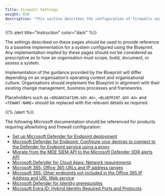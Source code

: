 ```yaml
---
Title: Firewall Settings
weight: 010
description: "This section describes the configuration of firewalls associated with hybrid systems built according to guidance in ASD's Blueprint for Secure Cloud."
---
```


{{% alert title="Instruction" color="dark" %}}

The settings described on these pages should be used to provide reference to a baseline implementation for a system configured using the Blueprint. Any implementation implied by these pages should not be considered as prescriptive as to how an organisation must scope, build, document, or assess a system.

Implementation of the guidance provided by the Blueprint will differ depending on an organisation’s operating context and organisational culture. Organisations should implement the Blueprint in alignment with their existing change management, business processes and frameworks.

Placeholders such as `<ORGANISATION.GOV.AU>`, `<BLUEPRINT.GOV.AU>` and `<TENANT-NAME>` should be replaced with the relevant details as required.
 
{{% /alert %}}

The following Microsoft documentation should be referenced for products requiring allowlisting and firewall configuration:

- [Set up Microsoft Defender for Endpoint deployment](https://learn.microsoft.com/microsoft-365/security/defender-endpoint/production-deployment)
- [Microsoft Defender for Endpoint: Configure your devices to connect to the Defender for Endpoint service using a proxy](https://learn.microsoft.com/microsoft-365/security/defender-endpoint/configure-proxy-internet)
- [Migrate from the MDE SIEM API to the Microsoft Defender XDR alerts API](https://learn.microsoft.com/microsoft-365/security/defender-endpoint/configure-siem)
- [Microsoft Defender for Cloud Apps: Network requirements](https://learn.microsoft.com/defender-cloud-apps/network-requirements)
- [Microsoft 365: Office 365 URLs and IP address ranges](https://learn.microsoft.com/microsoft-365/enterprise/urls-and-ip-address-ranges)
- [Microsoft 365: Other endpoints not included in the Office 365 IP Address and URL Web service](https://learn.microsoft.com/microsoft-365/enterprise/additional-office365-ip-addresses-and-urls)
- [Microsoft Defender for Identity prerequisites](https://learn.microsoft.com/defender-for-identity/deploy/prerequisites)
- [Microsoft Entra ID: Hybrid Identity Required Ports and Protocols](https://learn.microsoft.com/entra/identity/hybrid/connect/reference-connect-ports)